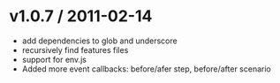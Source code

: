 
v1.0.7 / 2011-02-14 
==================

  * add dependencies to glob and underscore
  * recursively find features files
  * support for env.js
  * Added more event callbacks: before/afer step, before/after scenario

